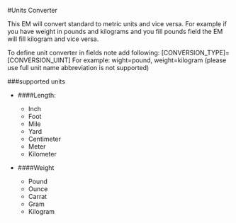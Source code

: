 #Units Converter

This EM will convert standard to metric units and vice versa. For example if you have weight in pounds and kilograms and you fill pounds field the EM will fill kilogram and vice versa. 

To define unit converter in fields note add following: [CONVERSION_TYPE]=[CONVERSION_UINT]
For example: wight=pound, weight=kilogram (please use full unit name abbreviation is not supported) 

###supported units

* ####Length:
    * Inch
    * Foot
    * Mile
    * Yard
    * Centimeter 
    * Meter
    * Kilometer

* ####Weight 
    * Pound
    * Ounce 
    * Carrat
    * Gram
    * Kilogram
    
